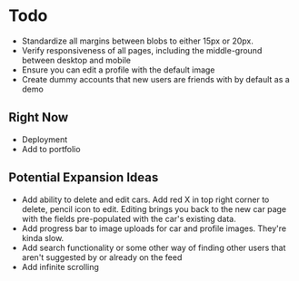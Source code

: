 # Todo
- Standardize all margins between blobs to either 15px or 20px.
- Verify responsiveness of all pages, including the middle-ground between desktop and mobile
- Ensure you can edit a profile with the default image
- Create dummy accounts that new users are friends with by default as a demo


## Right Now
- Deployment
- Add to portfolio

## Potential Expansion Ideas
- Add ability to delete and edit cars.  Add red X in top right corner to delete, pencil icon to edit.  Editing brings you back to the new car page with the fields pre-populated with the car's existing data.
- Add progress bar to image uploads for car and profile images.  They're kinda slow.
- Add search functionality or some other way of finding other users that aren't suggested by <ExplorePage> or already on the feed
- Add infinite scrolling